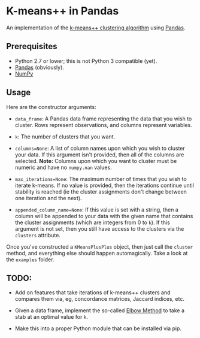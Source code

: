K-means++ in Pandas
===================

An implementation of the [k-means++ clustering algorithm](http://en.wikipedia.org/wiki/K-means%2B%2B) using [Pandas](http://pandas.pydata.org/).

Prerequisites
-------------

* Python 2.7 or lower; this is not Python 3 compatible (yet).
* [Pandas](http://pandas.pydata.org/) (obviously).
* [NumPy](http://numpy.org)

Usage
-----

Here are the constructor arguments:

* `data_frame`: A Pandas data frame representing the data that you wish to cluster. Rows represent observations, and columns represent variables.

* `k`: The number of clusters that you want.

* `columns=None`: A list of column names upon which you wish to cluster your data. If this argument isn't provided, then all of the columns are selected. **Note:** Columns upon which you want to cluster must be numeric and have no `numpy.nan` values.

* `max_iterations=None`: The maximum number of times that you wish to iterate k-means. If no value is provided, then the iterations continue until stability is reached (ie the cluster assignments don't change between one iteration and the next).

* `appended_column_name=None`: If this value is set with a string, then a column will be appended to your data with the given name that contains the cluster assignments (which are integers from 0 to `k`). If this argument is not set, then you still have access to the clusters via the `clusters` attribute.

Once you've constructed a `KMeansPlusPlus` object, then just call the `cluster` method, and everything else should happen automagically. Take a look at the `examples` folder.

TODO:
----

* Add on features that take iterations of k-means++ clusters and compares them via, eg, concordance matrices, Jaccard indices, etc.

* Given a data frame, implement the so-called [Elbow Method](http://en.wikipedia.org/wiki/Determining_the_number_of_clusters_in_a_data_set#The_Elbow_Method) to take a stab at an optimal value for `k`.

* Make this into a proper Python module that can be installed via pip.